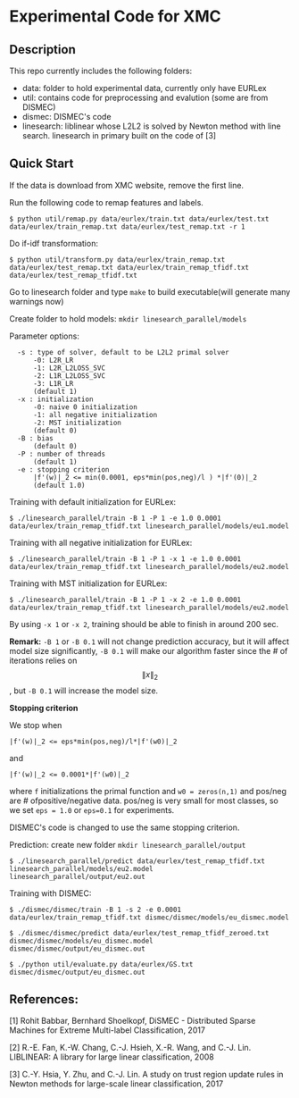 # Experimental Code for XMC
## Description
This repo currently includes the following folders:
- data: folder to hold experimental data, currently only have EURLex
- util: contains code for preprocessing and evalution (some are from
  DISMEC)
- dismec: DISMEC's code
- linesearch: liblinear whose L2L2 is solved by Newton method with line
  search. linesearch in primary built on the code of [3]

## Quick Start
If the data is download from XMC website, remove the first line.

Run the following code to remap features and labels.
  ```
  $ python util/remap.py data/eurlex/train.txt data/eurlex/test.txt data/eurlex/train_remap.txt data/eurlex/test_remap.txt -r 1
  ```
Do if-idf transformation:
  ```
  $ python util/transform.py data/eurlex/train_remap.txt data/eurlex/test_remap.txt data/eurlex/train_remap_tfidf.txt data/eurlex/test_remap_tfidf.txt
  ```
Go to linesearch folder and type `make` to build executable(will generate many warnings now)

Create folder to hold models: `mkdir linesearch_parallel/models`

Parameter options:
  ```
    -s : type of solver, default to be L2L2 primal solver
        -0: L2R_LR
        -1: L2R_L2LOSS_SVC
        -2: L1R_L2LOSS_SVC
        -3: L1R_LR
        (default 1)
    -x : initialization
        -0: naive 0 initialization
        -1: all negative initialization
        -2: MST initialization
        (default 0)
    -B : bias
        (default 0)
    -P : number of threads
        (default 1)
    -e : stopping criterion
        |f'(w)|_2 <= min(0.0001, eps*min(pos,neg)/l ) *|f'(0)|_2
        (default 1.0)
  ```
Training with default initialization for EURLex:
  ```
  $ ./linesearch_parallel/train -B 1 -P 1 -e 1.0 0.0001 data/eurlex/train_remap_tfidf.txt linesearch_parallel/models/eu1.model
  ```
Training with all negative initialization for EURLex:
  ```
  $ ./linesearch_parallel/train -B 1 -P 1 -x 1 -e 1.0 0.0001 data/eurlex/train_remap_tfidf.txt linesearch_parallel/models/eu2.model
  ```
Training with MST initialization for EURLex:
  ```
  $ ./linesearch_parallel/train -B 1 -P 1 -x 2 -e 1.0 0.0001 data/eurlex/train_remap_tfidf.txt linesearch_parallel/models/eu2.model
  ```

By using `-x 1` or `-x 2`, training should be able to finish in around 200 sec.

**Remark:** `-B 1` or `-B 0.1` will not change prediction accuracy, but it will affect model size significantly, `-B 0.1` will make our algorithm faster since the # of iterations relies on $$\|x\|_2$$, but `-B 0.1` will increase the model size.

**Stopping criterion**

We stop when

``|f'(w)|_2 <= eps*min(pos,neg)/l*|f'(w0)|_2``

and

``|f'(w)|_2 <= 0.0001*|f'(w0)|_2``

where `f` initializations the primal function and `w0 = zeros(n,1)` and pos/neg are # ofpositive/negative data. pos/neg is very small for most classes, so we set `eps = 1.0` or `eps=0.1` for experiments.


DISMEC's code is changed to use the same stopping criterion.

Prediction: create new folder `mkdir linesearch_parallel/output`

  ```
  $ ./linesearch_parallel/predict data/eurlex/test_remap_tfidf.txt linesearch_parallel/models/eu2.model linesearch_parallel/output/eu2.out
  ```

Training with DISMEC:
  ```
  $ ./dismec/dismec/train -B 1 -s 2 -e 0.0001 data/eurlex/train_remap_tfidf.txt dismec/dismec/models/eu_dismec.model
  ```
  ```
  $ ./dismec/dismec/predict data/eurlex/test_remap_tfidf_zeroed.txt dismec/dismec/models/eu_dismec.model dismec/dismec/output/eu_dismec.out
  ```
  ```
  $ ./python util/evaluate.py data/eurlex/GS.txt dismec/dismec/output/eu_dismec.out
  ```
## References:

[1] Rohit Babbar, Bernhard Shoelkopf, DiSMEC - Distributed Sparse Machines for Extreme Multi-label Classification, 2017

[2] R.-E. Fan, K.-W. Chang, C.-J. Hsieh, X.-R. Wang, and C.-J. Lin. LIBLINEAR: A library for large linear classification, 2008

[3] C.-Y. Hsia, Y. Zhu, and C.-J. Lin. A study on trust region update rules in Newton methods for large-scale linear classification, 2017
